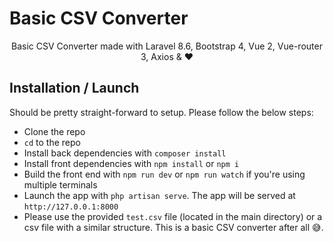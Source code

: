 # Basic CSV Converter

<p align="center">
Basic CSV Converter made with Laravel 8.6, Bootstrap 4, Vue 2, Vue-router 3, Axios & ❤️
</p>

## Installation / Launch

Should be pretty straight-forward to setup. Please follow the below steps:

- Clone the repo
- ```cd``` to the repo
- Install back dependencies with ```composer install```
- Install front dependencies with ```npm install``` or ```npm i```
- Build the front end with ```npm run dev``` or ```npm run watch``` if you're using multiple terminals
- Launch the app with ```php artisan serve```. The app will be served at ```http://127.0.0.1:8000```
- Please use the provided ```test.csv``` file (located in the main directory) or a csv file with a similar structure. This is a basic CSV converter after all 😅.
